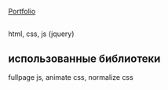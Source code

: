 [Portfolio](https://AlexandrKarpovich.github.io)

## 

html, css, js (jquery)

## использованные библиотеки

fullpage js, animate css, normalize css
